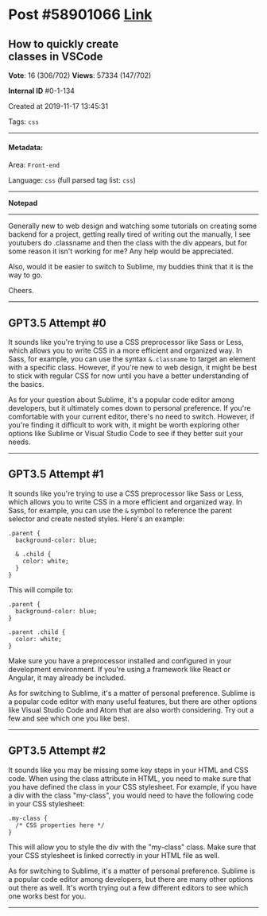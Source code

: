 
# Post \#58901066 [Link](https://stackoverflow.com/questions/58901066/)

## How to quickly create <div> classes in VSCode

**Vote**: 16 (306/702) **Views**: 57334 (147/702) 

**Internal ID** \#0-1-134

Created at 2019-11-17 13:45:31

Tags: `css`

----------

#### Metadata:

Area: `Front-end`

Language: `css` (full parsed tag list: `css`)

----------

**Notepad**


----------

Generally new to web design and watching some tutorials on creating some backend for a project, getting really tired of writing out the  manually, I see youtubers do .classname and then the class with the div appears, but for some reason it isn't working for me? Any help would be appreciated.

Also, would it be easier to switch to Sublime, my buddies think that it is the way to go.

Cheers.


----------
        
## GPT3.5 Attempt \#0

It sounds like you're trying to use a CSS preprocessor like Sass or Less, which allows you to write CSS in a more efficient and organized way. In Sass, for example, you can use the syntax `&.classname` to target an element with a specific class. However, if you're new to web design, it might be best to stick with regular CSS for now until you have a better understanding of the basics.

As for your question about Sublime, it's a popular code editor among developers, but it ultimately comes down to personal preference. If you're comfortable with your current editor, there's no need to switch. However, if you're finding it difficult to work with, it might be worth exploring other options like Sublime or Visual Studio Code to see if they better suit your needs.

--------

## GPT3.5 Attempt \#1

It sounds like you're trying to use a CSS preprocessor like Sass or Less, which allows you to write CSS in a more efficient and organized way. In Sass, for example, you can use the `&` symbol to reference the parent selector and create nested styles. Here's an example:

```
.parent {
  background-color: blue;

  & .child {
    color: white;
  }
}
```

This will compile to:

```
.parent {
  background-color: blue;
}

.parent .child {
  color: white;
}
```

Make sure you have a preprocessor installed and configured in your development environment. If you're using a framework like React or Angular, it may already be included.

As for switching to Sublime, it's a matter of personal preference. Sublime is a popular code editor with many useful features, but there are other options like Visual Studio Code and Atom that are also worth considering. Try out a few and see which one you like best.

--------

## GPT3.5 Attempt \#2

It sounds like you may be missing some key steps in your HTML and CSS code. When using the class attribute in HTML, you need to make sure that you have defined the class in your CSS stylesheet. For example, if you have a div with the class "my-class", you would need to have the following code in your CSS stylesheet:

```
.my-class {
  /* CSS properties here */
}
```

This will allow you to style the div with the "my-class" class. Make sure that your CSS stylesheet is linked correctly in your HTML file as well.

As for switching to Sublime, it's a matter of personal preference. Sublime is a popular code editor among developers, but there are many other options out there as well. It's worth trying out a few different editors to see which one works best for you.

--------
